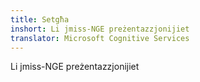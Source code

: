```yaml
---
title: Setgħa
inshort: Li jmiss-NGE preżentazzjonijiet
translator: Microsoft Cognitive Services
---
```


Li jmiss-NGE preżentazzjonijiet


